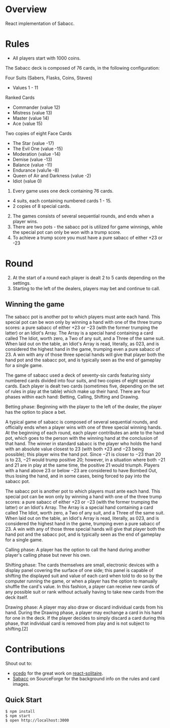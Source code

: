 
# Overview

React implementation of Sabacc.

# Rules
* All players start with 1000 coins.

The Sabacc deck is composed of 76 cards, in the following configuration:

Four Suits (Sabers, Flasks, Coins, Staves)
- Values 1 - 11

Ranked Cards
- Commander (value 12)
- Mistress (value 13)
- Master (value 14)
- Ace (value 15)

Two copies of eight Face Cards
- The Star (value -17)
- The Evil One (value -15)
- Moderation (value -14)
- Demise (value -13)
- Balance (value -11)
- Endurance (valu1e -8)
- Queen of Air and Darkness (value -2)
- Idiot (value 0)

1. Every game uses one deck containing 76 cards.
  - 4 suits, each containing numbered cards 1 - 15.
  - 2 copies of 8 special cards.
2. The games consists of several sequential rounds, and ends when a player wins.
3. There are two pots - the sabacc pot is utilized for game winnings, while the special pot can only be won with a trump score.
4. To achieve a trump score you must have a pure sabacc of either +23 or -23

# Round
2. At the start of a round each player is dealt 2 to 5 cards depending on the settings.
3. Starting to the left of the dealers, players may bet and continue to call.

## Winning the game
The sabacc pot is another pot to which players must ante each hand. This special pot can be won only by winning a hand with one of the three trump scores: a pure sabacc of either +23 or −23 (with the former trumping the latter) or an Idiot's Array. The Array is a special hand containing a card called The Idiot, worth zero, a Two of any suit, and a Three of the same suit. When laid out on the table, an Idiot's Array is read, literally, as 023, and is considered the highest hand in the game, trumping even a pure sabacc of 23. A win with any of those three special hands will give that player both the hand pot and the sabacc pot, and is typically seen as the end of gameplay for a single game.

The game of sabacc used a deck of seventy-six cards featuring sixty numbered cards divided into four suits, and two copies of eight special cards. Each player is dealt two cards (sometimes five, depending on the set of rules in play at the table) which make up their hand. There are four phases within each hand: Betting, Calling, Shifting and Drawing.

Betting phase: Beginning with the player to the left of the dealer, the player has the option to place a bet.

A typical game of sabacc is composed of several sequential rounds, and officially ends when a player wins with one of three special winning hands. At the beginning of each round, each player contributes an ante to the hand pot, which goes to the person with the winning hand at the conclusion of that hand. The winner in standard sabacc is the player who holds the hand with an absolute value closest to 23 (with both +23 and −23 being possible); this player wins the hand pot. Since −21 is closer to −23 than 20 is to 23, −21 would trump positive 20; however, in a situation where both −21 and 21 are in play at the same time, the positive 21 would triumph. Players with a hand above 23 or below −23 are considered to have Bombed Out, thus losing the hand, and in some cases, being forced to pay into the sabacc pot.

The sabacc pot is another pot to which players must ante each hand. This special pot can be won only by winning a hand with one of the three trump scores: a pure sabacc of either +23 or −23 (with the former trumping the latter) or an Idiot's Array. The Array is a special hand containing a card called The Idiot, worth zero, a Two of any suit, and a Three of the same suit. When laid out on the table, an Idiot's Array is read, literally, as 023, and is considered the highest hand in the game, trumping even a pure sabacc of 23. A win with any of those three special hands will give that player both the hand pot and the sabacc pot, and is typically seen as the end of gameplay for a single game.

Calling phase: A player has the option to call the hand during another player's calling phase but never his own.

Shifting phase: The cards themselves are small, electronic devices with a display panel covering the surface of one side; this panel is capable of shifting the displayed suit and value of each card when told to do so by the computer running the game, or when a player has the option to manually shuffle the card's value. In this fashion, a player can receive new cards of any possible suit or rank without actually having to take new cards from the deck itself.

Drawing phase: A player may also draw or discard individual cards from his hand. During the Drawing phase, a player may exchange a card in his hand for one in the deck. If the player decides to simply discard a card during this phase, that individual card is removed from play and is not subject to shifting.[2]


# Contributions

Shout out to:
* [gcedo](https://github.com/gcedo/) for the great work on [react-solitaire](https://github.com/gcedo/react-solitaire).
* [Sabacc](http://sabacc.sourceforge.net/rules) on SourceForge for the background info on the rules and card images.


## Quick Start
```
$ npm install
$ npm start
$ open http://localhost:3000
```
